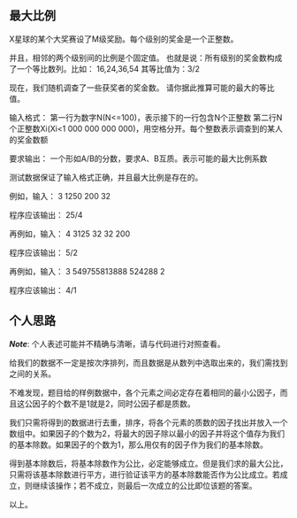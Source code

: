 ## 最大比例

X星球的某个大奖赛设了M级奖励。每个级别的奖金是一个正整数。

并且，相邻的两个级别间的比例是个固定值。
也就是说：所有级别的奖金数构成了一个等比数列。比如：
16,24,36,54
其等比值为：3/2

现在，我们随机调查了一些获奖者的奖金数。
请你据此推算可能的最大的等比值。

输入格式：
第一行为数字N(N<=100)，表示接下的一行包含N个正整数
第二行N个正整数Xi(Xi<1 000 000 000 000)，用空格分开。每个整数表示调查到的某人的奖金数额

要求输出：
一个形如A/B的分数，要求A、B互质。表示可能的最大比例系数

测试数据保证了输入格式正确，并且最大比例是存在的。

例如，输入：
3
1250 200 32

程序应该输出：
25/4

再例如，输入：
4
3125 32 32 200

程序应该输出：
5/2

再例如，输入：
3
549755813888 524288 2

程序应该输出：
4/1

## 个人思路

***Note***: 个人表述可能并不精确与清晰，请与代码进行对照查看。

给我们的数据不一定是按次序排列，而且数据是从数列中选取出来的，我们需找到之间的关系。

不难发现，题目给的样例数据中，各个元素之间必定存在着相同的最小公因子，而且这公因子的个数不是1就是2，同时公因子都是质数。

我们只需将得到的数据进行去重，排序，将各个元素的质数的因子找出并放入一个数组中。如果因子的个数为2，将最大的因子除以最小的因子并将这个值存为我们的基本除数。如果因子的个数为1，那么用仅有的因子作为我们的基本除数。

得到基本除数后，将基本除数作为公比，必定能够成立。但是我们求的最大公比，只需将该基本除数进行平方，进行验证该平方的基本除数能否作为公比成立。若成立，则继续该操作；若不成立，则最后一次成立的公比即位该题的答案。

以上。